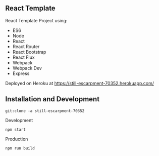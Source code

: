 ## React Template

React Template Project using:

- ES6
- Node
- React
- React Router
- React Bootstrap
- React Flux
- Webpack
- Webpack Dev
- Express

Deployed on Heroku at https://still-escarpment-70352.herokuapp.com/

## Installation and Development

```
git:clone -a still-escarpment-70352
```

Development
```
npm start
```
Production
```
npm run build
```